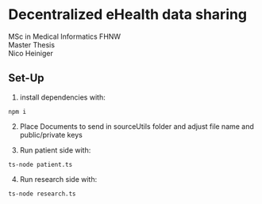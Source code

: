 # Decentralized eHealth data sharing

MSc in Medical Informatics FHNW <br>
Master Thesis<br>
Nico Heiniger<br>

## Set-Up
1. install dependencies with:
```
npm i
````

2. Place Documents to send in sourceUtils folder and adjust file name and public/private keys

3. Run patient side with:
```
ts-node patient.ts
````
4. Run research side with:
```
ts-node research.ts
````
